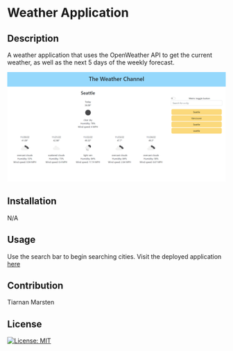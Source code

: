 # Weather Application

## Description

A weather application that uses the OpenWeather API to get the current weather, as well as the next 5 days of the weekly forecast.

![Image of homepage](homepage.png)

## Installation

N/A

## Usage

Use the search bar to begin searching cities.
Visit the deployed application [here](https://tkmarsten.github.io/weather-app)

## Contribution

Tiarnan Marsten

## License

[![License: MIT](https://img.shields.io/badge/License-MIT-green.svg)](https://opensource.org/licenses/MIT)
